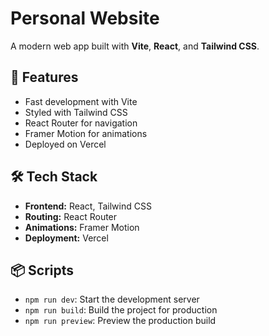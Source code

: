 # Personal Website

A modern web app built with **Vite**, **React**, and **Tailwind CSS**.

## 🚀 Features

- Fast development with Vite
- Styled with Tailwind CSS
- React Router for navigation
- Framer Motion for animations
- Deployed on Vercel

## 🛠 Tech Stack

- **Frontend:** React, Tailwind CSS
- **Routing:** React Router
- **Animations:** Framer Motion
- **Deployment:** Vercel

## 📦 Scripts

- `npm run dev`: Start the development server
- `npm run build`: Build the project for production
- `npm run preview`: Preview the production build
